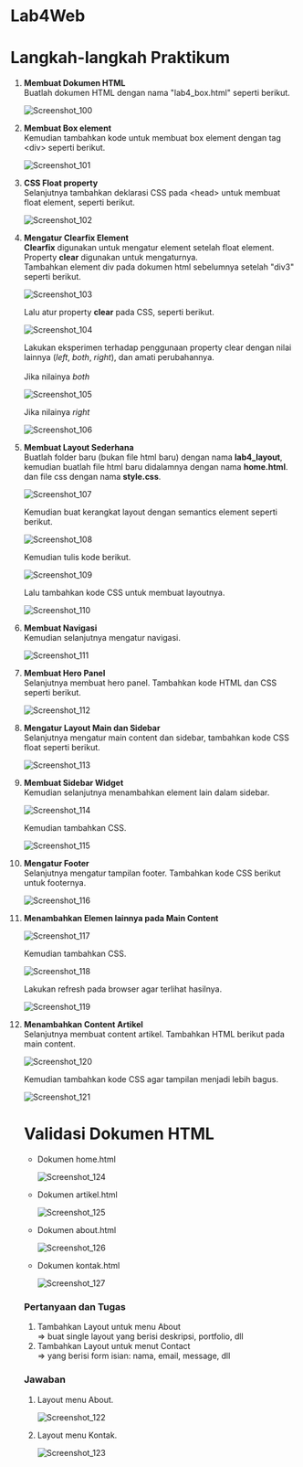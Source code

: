 # Lab4Web
<h1> Langkah-langkah Praktikum </h1>

<p>
<ol>
  <li><b>Membuat Dokumen HTML</b><br>
  Buatlah dokumen HTML dengan nama "lab4_box.html" seperti berikut.

![Screenshot_100](https://user-images.githubusercontent.com/24362384/115176586-9a3d3180-a0f7-11eb-851e-8e971e05d307.png)

  <li><b>Membuat Box element</b><br>
  Kemudian tambahkan kode untuk membuat box element dengan tag &lt;div&gt; seperti berikut.
  
![Screenshot_101](https://user-images.githubusercontent.com/24362384/115178079-b393ad00-a0fa-11eb-8246-9e7375955841.png)


  <li><b>CSS Float property</b><br>
  Selanjutnya tambahkan deklarasi CSS pada &lt;head&gt; untuk membuat float element, seperti berikut.
  
  ![Screenshot_102](https://user-images.githubusercontent.com/24362384/115178713-15084b80-a0fc-11eb-808f-f94c2c1f7dbe.png)

  <li><b>Mengatur Clearfix Element</b><br>
  <b>Clearfix</b> digunakan untuk mengatur element setelah float element. Property <b>clear</b> digunakan untuk mengaturnya.<br>
  Tambahkan element div pada dokumen html sebelumnya setelah "div3" seperti berikut.
  
  ![Screenshot_103](https://user-images.githubusercontent.com/24362384/115179042-a677bd80-a0fc-11eb-8927-9a1edc03f015.png)

  Lalu atur property <b>clear</b> pada CSS, seperti berikut.
  
![Screenshot_104](https://user-images.githubusercontent.com/24362384/115179166-e343b480-a0fc-11eb-993e-5ba53e562bad.png)

  Lakukan eksperimen terhadap penggunaan property clear dengan nilai lainnya (<i>left</i>, <i>both</i>, <i>right</i>), dan amati perubahannya.<br><br>
  Jika nilainya <i>both</i>
  
  ![Screenshot_105](https://user-images.githubusercontent.com/24362384/115179597-dd020800-a0fd-11eb-8f2d-48d5310ca79a.png)

  Jika nilainya <i>right</i>
  
  ![Screenshot_106](https://user-images.githubusercontent.com/24362384/115179616-ebe8ba80-a0fd-11eb-8320-cf2a6041b599.png)

  <li><b>Membuat Layout Sederhana</b></br>
  Buatlah folder baru (bukan file html baru) dengan nama <b>lab4_layout</b>, kemudian buatlah file html baru didalamnya dengan nama <b>home.html</b>. dan file css dengan nama <b>style.css</b>.
  
  ![Screenshot_107](https://user-images.githubusercontent.com/24362384/115180254-5fd79280-a0ff-11eb-89c9-0de73f6353eb.png)

  Kemudian buat kerangkat layout dengan semantics element seperti berikut.
  
  ![Screenshot_108](https://user-images.githubusercontent.com/24362384/115180568-1471b400-a100-11eb-988b-1212e8acb7f6.png)

  Kemudian tulis kode berikut.
  
  ![Screenshot_109](https://user-images.githubusercontent.com/24362384/115180930-f2c4fc80-a100-11eb-9a87-658e92588747.png)

  Lalu tambahkan kode CSS untuk membuat layoutnya.
    
![Screenshot_110](https://user-images.githubusercontent.com/24362384/115182111-98796b00-a103-11eb-8b94-3bb210942886.png)

  <li><b>Membuat Navigasi</b><br>
  Kemudian selanjutnya mengatur navigasi.
  
  ![Screenshot_111](https://user-images.githubusercontent.com/24362384/115191179-47717300-a113-11eb-94df-5c81928ff7a8.png)

  <li><b>Membuat Hero Panel</b><br>
  Selanjutnya membuat hero panel. Tambahkan kode HTML dan CSS seperti berikut.
  
  ![Screenshot_112](https://user-images.githubusercontent.com/24362384/115191863-383ef500-a114-11eb-9986-aca2355e23c6.png)
 
  <li><b>Mengatur Layout Main dan Sidebar</b><br>
  Selanjutnya mengatur main content dan sidebar, tambahkan kode CSS float seperti berikut.
  
  ![Screenshot_113](https://user-images.githubusercontent.com/24362384/115192293-d206a200-a114-11eb-9b4f-8ee710b9a245.png)

  <li><b>Membuat Sidebar Widget</b><br>
  Kemudian selanjutnya menambahkan element lain dalam sidebar.
  
  ![Screenshot_114](https://user-images.githubusercontent.com/24362384/115192939-b2bc4480-a115-11eb-80fd-89f52d9b99d5.png)

  Kemudian tambahkan CSS.
  
  ![Screenshot_115](https://user-images.githubusercontent.com/24362384/115195644-3297de00-a119-11eb-9d7e-b634422bbd2c.png)

  <li><b>Mengatur Footer</b><br>
  Selanjutnya mengatur tampilan footer. Tambahkan kode CSS berikut untuk footernya.
  
  ![Screenshot_116](https://user-images.githubusercontent.com/24362384/115196170-d1bcd580-a119-11eb-9358-51d36f23d423.png)

  <li><b>Menambahkan Elemen lainnya pada Main Content</b><br>

![Screenshot_117](https://user-images.githubusercontent.com/24362384/115197588-56f4ba00-a11b-11eb-92ed-84ec87f0bf9b.png)

  Kemudian tambahkan CSS.
  
  ![Screenshot_118](https://user-images.githubusercontent.com/24362384/115198725-97a10300-a11c-11eb-8c95-74dd7c8a293b.png)

  Lakukan refresh pada browser agar terlihat hasilnya.
  
  ![Screenshot_119](https://user-images.githubusercontent.com/24362384/115198765-a2f42e80-a11c-11eb-961e-e49dfe3f530a.png)

  <li><b>Menambahkan Content Artikel</b><br>
  Selanjutnya membuat content artikel. Tambahkan HTML berikut pada main content.
  
  ![Screenshot_120](https://user-images.githubusercontent.com/24362384/115201472-8f969280-a11f-11eb-86c8-8309dd959339.png)

  Kemudian tambahkan kode CSS agar tampilan menjadi lebih bagus.
  
  ![Screenshot_121](https://user-images.githubusercontent.com/24362384/115202315-7e01ba80-a120-11eb-8d81-e86b6e422c48.png)
  
  </li>
  
  <h1>Validasi Dokumen HTML</h1>
<ul>
  <li>Dokumen home.html

![Screenshot_124](https://user-images.githubusercontent.com/24362384/115355643-11042880-a1e5-11eb-9da6-e617f1a838d8.png)


  <li>Dokumen artikel.html
  
![Screenshot_125](https://user-images.githubusercontent.com/24362384/115355681-195c6380-a1e5-11eb-81c4-da33769b11c2.png)


  <li>Dokumen about.html
  
![Screenshot_126](https://user-images.githubusercontent.com/24362384/115355721-224d3500-a1e5-11eb-9ac4-220875683d7f.png)

  <li>Dokumen kontak.html
  
![Screenshot_127](https://user-images.githubusercontent.com/24362384/115355768-2e38f700-a1e5-11eb-8d47-c2b11936533d.png)


  </li>
</ul>
  

<h3>Pertanyaan dan Tugas</h3>
 <ol>
    <li> Tambahkan Layout untuk menu About<br>
      => buat single layout yang berisi deskripsi, portfolio, dll
    <li> Tambahkan Layout untuk menut Contact<br>
      => yang berisi form isian: nama, email, message, dll
 </ol>
 
 
 <h3>Jawaban</h3>
 <ol>
    <li> Layout menu About.
      
  ![Screenshot_122](https://user-images.githubusercontent.com/24362384/115356229-a43d5e00-a1e5-11eb-923e-9ce599b3f775.png)

   <li> Layout menu Kontak.
  
 ![Screenshot_123](https://user-images.githubusercontent.com/24362384/115356309-b8815b00-a1e5-11eb-8573-cae3557f02bd.png)
 
